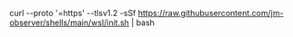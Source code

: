 curl --proto '=https' --tlsv1.2 -sSf https://raw.githubusercontent.com/jm-observer/shells/main/wsl/init.sh | bash
